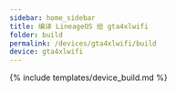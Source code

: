 ```yaml
---
sidebar: home_sidebar
title: 编译 LineageOS 给 gta4xlwifi
folder: build
permalink: /devices/gta4xlwifi/build
device: gta4xlwifi
---
```

{% include templates/device_build.md %}
